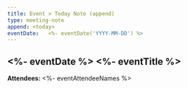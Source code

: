 ```yaml
---
title: Event > Today Note (append)
type: meeting-note
append: <today>
eventDate:   <%- eventDate('YYYY-MM-DD') %>
---
```

## <%- eventDate %> <%- eventTitle %>
**Attendees:** <%- eventAttendeeNames %>
